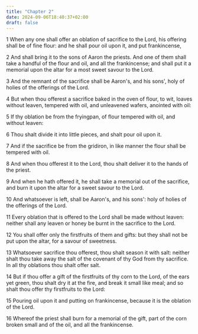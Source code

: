 ```yaml
---
title: "Chapter 2"
date: 2024-09-06T18:40:37+02:00
draft: false
---
```




1 When any one shall offer an oblation of sacrifice to the Lord, his offering shall be of fine flour: and he shall pour oil upon it, and put frankincense,

2 And shall bring it to the sons of Aaron the priests. And one of them shall take a handful of the flour and oil, and all the frankincense; and shall put it a memorial upon the altar for a most sweet savour to the Lord.

3 And the remnant of the sacrifice shall be Aaron's, and his sons', holy of holies of the offerings of the Lord.

4 But when thou offerest a sacrifice baked in the oven of flour, to wit, loaves without leaven, tempered with oil, and unleavened wafers, anointed with oil:

5 If thy oblation be from the fryingpan, of flour tempered with oil, and without leaven:

6 Thou shalt divide it into little pieces, and shalt pour oil upon it.

7 And if the sacrifice be from the gridiron, in like manner the flour shall be tempered with oil.

8 And when thou offerest it to the Lord, thou shalt deliver it to the hands of the priest.

9 And when he hath offered it, he shall take a memorial out of the sacrifice, and burn it upon the altar for a sweet savour to the Lord.

10 And whatsoever is left, shall be Aaron's, and his sons': holy of holies of the offerings of the Lord.

11 Every oblation that is offered to the Lord shall be made without leaven: neither shall any leaven or honey be burnt in the sacrifice to the Lord.

12 You shall offer only the firstfruits of them and gifts: but they shall not be put upon the altar, for a savour of sweetness.

13 Whatsoever sacrifice thou offerest, thou shalt season it with salt: neither shalt thou take away the salt of the covenant of thy God from thy sacrifice. In all thy oblations thou shalt offer salt.

14 But if thou offer a gift of the firstfruits of thy corn to the Lord, of the ears yet green, thou shalt dry it at the fire, and break it small like meal; and so shalt thou offer thy firstfruits to the Lord:

15 Pouring oil upon it and putting on frankincense, because it is the oblation of the Lord.

16 Whereof the priest shall burn for a memorial of the gift, part of the corn broken small and of the oil, and all the frankincense.

